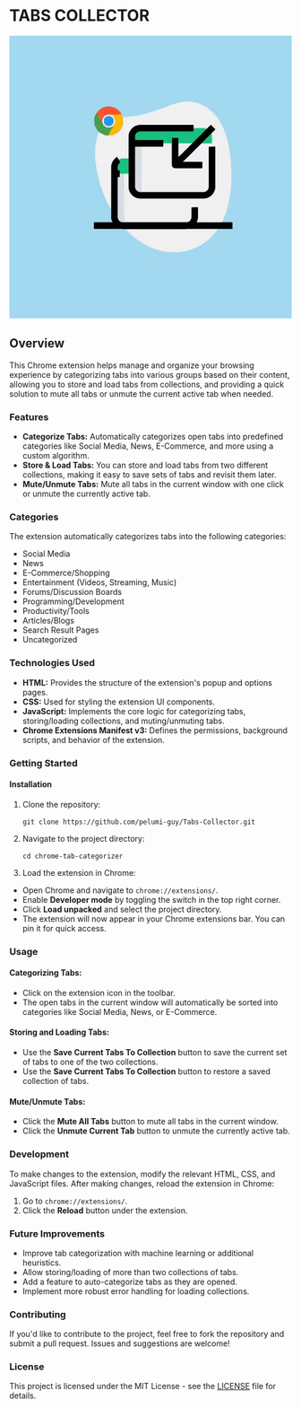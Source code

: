 # TABS COLLECTOR
<p>
 <img src="./images/icon-128x128.png" alt="TabS Collector Icon  "/>
</p>

## Overview

This Chrome extension helps manage and organize your browsing experience by categorizing tabs into various groups based on their content, allowing you to store and load tabs from collections, and providing a quick solution to mute all tabs or unmute the current active tab when needed.

### Features

- **Categorize Tabs:** Automatically categorizes open tabs into predefined categories like Social Media, News, E-Commerce, and more using a custom algorithm.
- **Store & Load Tabs:** You can store and load tabs from two different collections, making it easy to save sets of tabs and revisit them later.
- **Mute/Unmute Tabs:** Mute all tabs in the current window with one click or unmute the currently active tab.

### Categories
The extension automatically categorizes tabs into the following categories:
- Social Media
- News
- E-Commerce/Shopping
- Entertainment (Videos, Streaming, Music)
- Forums/Discussion Boards
- Programming/Development
- Productivity/Tools
- Articles/Blogs
- Search Result Pages
- Uncategorized

### Technologies Used

- **HTML:** Provides the structure of the extension's popup and options pages.
- **CSS:** Used for styling the extension UI components.
- **JavaScript:** Implements the core logic for categorizing tabs, storing/loading collections, and muting/unmuting tabs.
- **Chrome Extensions Manifest v3:** Defines the permissions, background scripts, and behavior of the extension.

### Getting Started

#### Installation

1. Clone the repository:
   ```
   git clone https://github.com/pelumi-guy/Tabs-Collector.git
   ```

2. Navigate to the project directory:
    ```
    cd chrome-tab-categorizer
    ```

3. Load the extension in Chrome:
- Open Chrome and navigate to `chrome://extensions/`.
- Enable **Developer mode** by toggling the switch in the top right corner.
- Click **Load unpacked** and select the project directory.
- The extension will now appear in your Chrome extensions bar. You can pin it for quick access.

### Usage

#### Categorizing Tabs:

- Click on the extension icon in the toolbar.
- The open tabs in the current window will automatically be sorted into categories like Social Media, News, or E-Commerce.

#### Storing and Loading Tabs:

- Use the **Save Current Tabs To Collection** button to save the current set of tabs to one of the two collections.
- Use the **Save Current Tabs To Collection** button to restore a saved collection of tabs.

#### Mute/Unmute Tabs:

- Click the **Mute All Tabs** button to mute all tabs in the current window.
- Click the **Unmute Current Tab** button to unmute the currently active tab.

### Development

To make changes to the extension, modify the relevant HTML, CSS, and JavaScript files. After making changes, reload the extension in Chrome:

1. Go to `chrome://extensions/`.
2. Click the **Reload** button under the extension.

### Future Improvements

- Improve tab categorization with machine learning or additional heuristics.
- Allow storing/loading of more than two collections of tabs.
- Add a feature to auto-categorize tabs as they are opened.
- Implement more robust error handling for loading collections.

### Contributing

If you'd like to contribute to the project, feel free to fork the repository and submit a pull request. Issues and suggestions are welcome!

### License

This project is licensed under the MIT License - see the [LICENSE](LICENSE) file for details.
